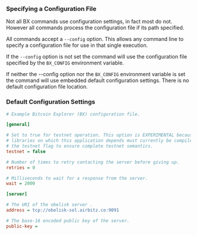 ### Specifying a Configuration File
Not all BX commands use configuration settings, in fact most do not. However all commands process the configuration file if its path specified.

All commands accept a `--config` option. This allows any command line to specify a configuration file for use in that single execution.

If the `--config` option is not set the command will use the configuration file specified by the `BX_CONFIG` environment variable.

If neither the --config option nor the `BX_CONFIG` environment variable is set the command will use embedded default configuration settings. There is no default configuration file location.
### Default Configuration Settings
```ini
# Example Bitcoin Explorer (BX) configuration file.

[general]

# Set to true for testnet operation. This option is EXPERIMENTAL because other 
# libraries on which this application depends must currently be compiled with 
# the testnet flag to ensure complete testnet semantics.
testnet = false

# Number of times to retry contacting the server before giving up.
retries = 0

# Milliseconds to wait for a response from the server.
wait = 2000

[server]

# The URI of the obelisk server .
address = tcp://obelisk-sol.airbitz.co:9091

# The base-16 encoded public key of the server.
public-key =
```
